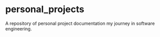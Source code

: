# personal_projects
A repository of personal project documentation my journey in software engineering. 

